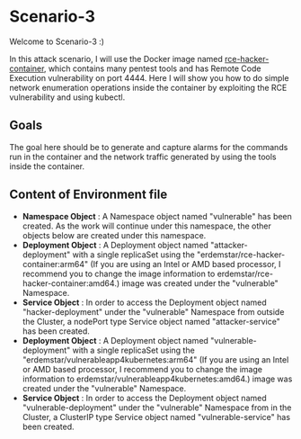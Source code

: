 # Scenario-3

Welcome to Scenario-3 :)

In this attack scenario, I will use the Docker image named [rce-hacker-container](https://github.com/Erdemstar/rce-hacker-container), which contains many pentest tools and has Remote Code Execution vulnerability on port 4444. Here I will show you how to do simple network enumeration operations inside the container by exploiting the RCE vulnerability and using kubectl.

## Goals

The goal here should be to generate and capture alarms for the commands run in the container and the network traffic generated by using the tools inside the container.

## Content of Environment file

 - **Namespace Object** : A Namespace object named "vulnerable" has been created. As the work will continue under this namespace, the other objects below are created under this namespace.
 - **Deployment Object** : A Deployment object named "attacker-deployment" with a single replicaSet using the "erdemstar/rce-hacker-container:arm64" (If you are using an Intel or AMD based processor, I recommend you to change the image information to erdemstar/rce-hacker-container:amd64.) image was created under the "vulnerable" Namespace. 
 - **Service Object** : In order to access the Deployment object named "hacker-deployment" under the "vulnerable" Namespace from outside the Cluster, a nodePort type Service object named "attacker-service" has been created.
 - **Deployment Object** : A Deployment object named "vulnerable-deployment" with a single replicaSet using the "erdemstar/vulnerableapp4kubernetes:arm64" (If you are using an Intel or AMD based processor, I recommend you to change the image information to erdemstar/vulnerableapp4kubernetes:amd64.) image was created under the "vulnerable" Namespace. 
 - **Service Object** : In order to access the Deployment object named "vulnerable-deployment" under the "vulnerable" Namespace from in the Cluster, a ClusterIP type Service object named "vulnerable-service" has been created.